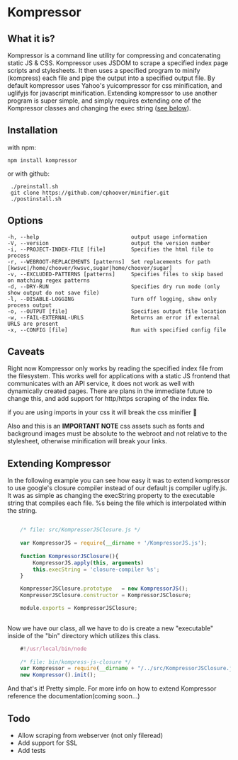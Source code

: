 # Kompressor

## What it is?
Kompressor is a command line utility for compressing and concatenating static JS & CSS. Kompressor uses JSDOM to scrape a specified index page scripts and stylesheets. It then uses a specified program to minify (kompress) each file and pipe the output into a specified output file.  By default kompressor uses Yahoo's yuicompressor for css minification, and uglifyjs for javascript minification. Extending kompressor to use another program is super simple, and simply requires extending one of the Kompressor classes and changing the exec string ([see below](#extending-kompressor)).

## Installation

with npm:

    npm install kompressor

or with github:

     ./preinstall.sh
     git clone https://github.com/cphoover/minifier.git
     ./postinstall.sh
     
## Options

    -h, --help                             output usage information
    -V, --version                          output the version number
    -i, --PROJECT-INDEX-FILE [file]        Specifies the html file to process
    -r, --WEBROOT-REPLACEMENTS [patterns]  Set replacements for path [kwsvc|/home/choover/kwsvc,sugar|home/choover/sugar]
    -v, --EXCLUDED-PATTERNS [patterns]     Specifies files to skip based on matching regex patterns
    -d, --DRY-RUN                          Specifies dry run mode (only show output do not save file)
    -l, --DISABLE-LOGGING                  Turn off logging, show only process output
    -o, --OUTPUT [file]                    Specifies output file location
    -w, --FAIL-EXTERNAL-URLS               Returns an error if external URLS are present
    -x, --CONFIG [file]                    Run with specified config file

## Caveats
Right now Kompressor only works by reading the specified index file from the filesystem. This works well for applications with a static JS frontend that communicates with an API service, it does not work as well with dynamically created pages.  There are plans in the immediate future to change this, and add support for http/https scraping of the index file.

if you are using imports in your css it will break the css minifier :grimacing:

Also and this is an **IMPORTANT NOTE** css assets such as fonts and background images must be absolute to the webroot and not relative to the stylesheet, otherwise minification will break your links.

## Extending Kompressor
In the following example you can see how easy it was to extend kompressor to use google's closure compiler instead of our default js compiler uglify.js. It was as simple as changing the execString property to the executable string that compiles each file. %s being the file which is interpolated within the string.
```js

    /* file: src/KompressorJSClosure.js */
    
    var KompressorJS = require(__dirname + '/KompressorJS.js');
       
    function KompressorJSClosure(){
        KompressorJS.apply(this, arguments)
        this.execString = 'closure-compiler %s';
    }

    KompressorJSClosure.prototype   = new KompressorJS();
    KompressorJSClosure.constructor = KompressorJSClosure;

    module.exports = KompressorJSClosure;
    
```

Now we have our class, all we have to do is create a new "executable" inside of the "bin" directory which utilizes this class.

```js
    #!/usr/local/bin/node
    
    /* file: bin/kompress-js-closure */
    var Kompressor = require(__dirname + "/../src/KompressorJSClosure.js");
    new Kompressor().init();    
```    

And that's it! Pretty simple. For more info on how to extend Kompressor reference the documentation(coming soon...)    

## Todo
* Allow scraping from webserver (not only fileread)
* Add support for SSL
* Add tests
